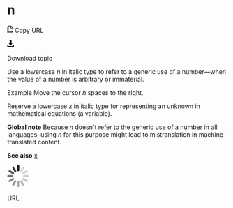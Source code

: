 ﻿# n

![Copy URL](media/n/Copy.png)
Copy URL

![Download](media/n/Download.png)

Download topic

Use a lowercase *n* in italic type to refer to a generic use of a number—when the value of a number is arbitrary or immaterial. 

Example Move the cursor *n* spaces to the right. 

Reserve a lowercase *x* in italic type for representing an unknown in mathematical equations (a variable).

**Global note** Because *n* doesn't refer to the generic use of a number in all languages, using *n* for this purpose might lead to mistranslation in machine-translated content.

**See also** [x](https://worldready.cloudapp.net/Styleguide/Read?id=2700&topicid=35498)

![In progress](media/n/activity-large.gif)

URL :

